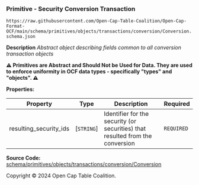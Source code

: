 ### Primitive - Security Conversion Transaction

`https://raw.githubusercontent.com/Open-Cap-Table-Coalition/Open-Cap-Format-OCF/main/schema/primitives/objects/transactions/conversion/Conversion.schema.json`

**Description** _Abstract object describing fields common to all conversion transaction objects_

**:warning: Primitives are Abstract and Should Not be Used for Data. They are used to enforce uniformity in OCF data types - specifically "types" and "objects". :warning:**

**Properties:**

| Property               | Type       | Description                                                                   | Required   |
| ---------------------- | ---------- | ----------------------------------------------------------------------------- | ---------- |
| resulting_security_ids | [`STRING`] | Identifier for the security (or securities) that resulted from the conversion | `REQUIRED` |

**Source Code:** [schema/primitives/objects/transactions/conversion/Conversion](../../../../../../../schema/primitives/objects/transactions/conversion/Conversion.schema.json)

Copyright © 2024 Open Cap Table Coalition.
